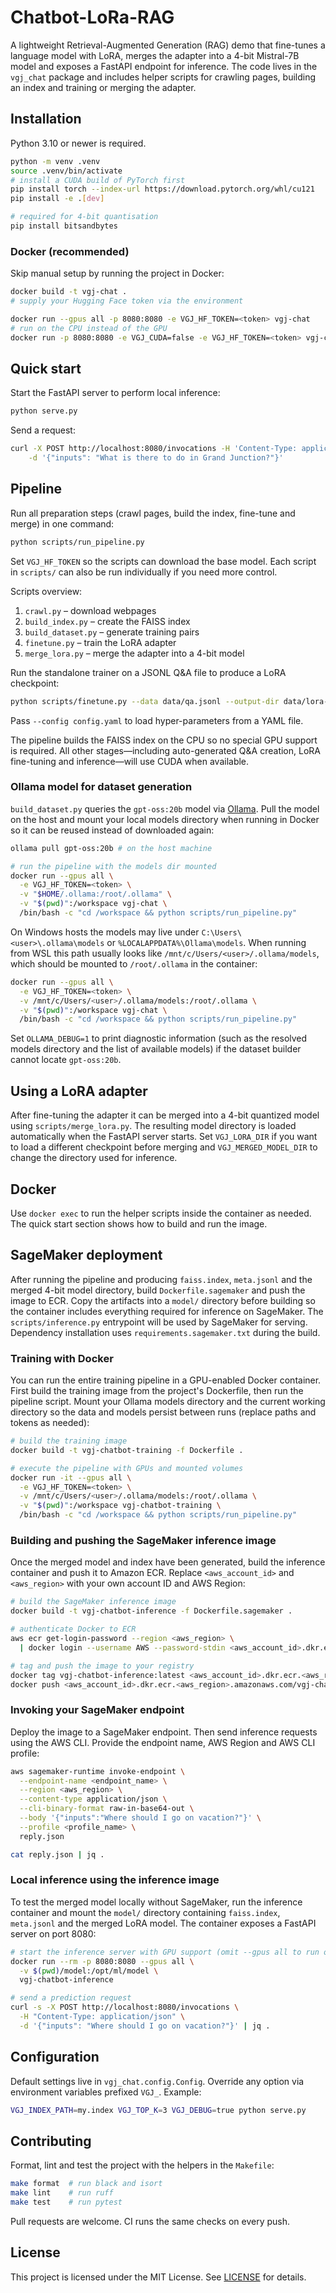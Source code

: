 # Chatbot-LoRa-RAG

A lightweight Retrieval-Augmented Generation (RAG) demo that fine-tunes a language model with LoRA, merges the adapter into a 4-bit Mistral-7B model and exposes a FastAPI endpoint for inference. The code lives in the `vgj_chat` package and includes helper scripts for crawling pages, building an index and training or merging the adapter.

## Installation

Python 3.10 or newer is required.

```bash
python -m venv .venv
source .venv/bin/activate
# install a CUDA build of PyTorch first
pip install torch --index-url https://download.pytorch.org/whl/cu121
pip install -e .[dev]

# required for 4-bit quantisation
pip install bitsandbytes
```

### Docker (recommended)

Skip manual setup by running the project in Docker:

```bash
docker build -t vgj-chat .
# supply your Hugging Face token via the environment

docker run --gpus all -p 8080:8080 -e VGJ_HF_TOKEN=<token> vgj-chat
# run on the CPU instead of the GPU
docker run -p 8080:8080 -e VGJ_CUDA=false -e VGJ_HF_TOKEN=<token> vgj-chat
```

## Quick start

Start the FastAPI server to perform local inference:

```bash
python serve.py
```

Send a request:

```bash
curl -X POST http://localhost:8080/invocations -H 'Content-Type: application/json' \
    -d '{"inputs": "What is there to do in Grand Junction?"}'
```

## Pipeline

Run all preparation steps (crawl pages, build the index, fine-tune and merge) in one command:

```bash
python scripts/run_pipeline.py
```

Set `VGJ_HF_TOKEN` so the scripts can download the base model. Each script in `scripts/` can also be run individually if you need more control.

Scripts overview:

1. `crawl.py` – download webpages
2. `build_index.py` – create the FAISS index
3. `build_dataset.py` – generate training pairs
4. `finetune.py` – train the LoRA adapter
5. `merge_lora.py` – merge the adapter into a 4-bit model

Run the standalone trainer on a JSONL Q&A file to produce a LoRA checkpoint:

```bash
python scripts/finetune.py --data data/qa.jsonl --output-dir data/lora-vgj-checkpoint
```

Pass `--config config.yaml` to load hyper-parameters from a YAML file.

The pipeline builds the FAISS index on the CPU so no special GPU support is required. All other stages—including auto-generated Q&A creation, LoRA fine-tuning and inference—will use CUDA when available.

### Ollama model for dataset generation

`build_dataset.py` queries the `gpt-oss:20b` model via [Ollama](https://ollama.com/). Pull the model on the host and mount your local models directory when running in Docker so it can be reused instead of downloaded again:

```bash
ollama pull gpt-oss:20b # on the host machine

# run the pipeline with the models dir mounted
docker run --gpus all \
  -e VGJ_HF_TOKEN=<token> \
  -v "$HOME/.ollama:/root/.ollama" \
  -v "$(pwd)":/workspace vgj-chat \
  /bin/bash -c "cd /workspace && python scripts/run_pipeline.py"
```

On Windows hosts the models may live under `C:\Users\<user>\.ollama\models` or `%LOCALAPPDATA%\Ollama\models`. When running from WSL this path usually looks like `/mnt/c/Users/<user>/.ollama/models`, which should be mounted to `/root/.ollama` in the container:

```bash
docker run --gpus all \
  -e VGJ_HF_TOKEN=<token> \
  -v /mnt/c/Users/<user>/.ollama/models:/root/.ollama \
  -v "$(pwd)":/workspace vgj-chat \
  /bin/bash -c "cd /workspace && python scripts/run_pipeline.py"
```

Set `OLLAMA_DEBUG=1` to print diagnostic information (such as the resolved models directory and the list of available models) if the dataset builder cannot locate `gpt-oss:20b`.

## Using a LoRA adapter

After fine-tuning the adapter it can be merged into a 4-bit quantized model using `scripts/merge_lora.py`. The resulting model directory is loaded automatically when the FastAPI server starts. Set `VGJ_LORA_DIR` if you want to load a different checkpoint before merging and `VGJ_MERGED_MODEL_DIR` to change the directory used for inference.

## Docker

Use `docker exec` to run the helper scripts inside the container as needed. The quick start section shows how to build and run the image.

## SageMaker deployment

After running the pipeline and producing `faiss.index`, `meta.jsonl` and the merged 4-bit model directory, build `Dockerfile.sagemaker` and push the image to ECR. Copy the artifacts into a `model/` directory before building so the container includes everything required for inference on SageMaker. The `scripts/inference.py` entrypoint will be used by SageMaker for serving. Dependency installation uses `requirements.sagemaker.txt` during the build.

### Training with Docker

You can run the entire training pipeline in a GPU-enabled Docker container. First build the training image from the project's Dockerfile, then run the pipeline script. Mount your Ollama models directory and the current working directory so the data and models persist between runs (replace paths and tokens as needed):

```bash
# build the training image
docker build -t vgj-chatbot-training -f Dockerfile .

# execute the pipeline with GPUs and mounted volumes
docker run -it --gpus all \
  -e VGJ_HF_TOKEN=<token> \
  -v /mnt/c/Users/<user>/.ollama/models:/root/.ollama \
  -v "$(pwd)":/workspace vgj-chatbot-training \
  /bin/bash -c "cd /workspace && python scripts/run_pipeline.py"
```

### Building and pushing the SageMaker inference image

Once the merged model and index have been generated, build the inference container and push it to Amazon ECR. Replace `<aws_account_id>` and `<aws_region>` with your own account ID and AWS Region:

```bash
# build the SageMaker inference image
docker build -t vgj-chatbot-inference -f Dockerfile.sagemaker .

# authenticate Docker to ECR
aws ecr get-login-password --region <aws_region> \
  | docker login --username AWS --password-stdin <aws_account_id>.dkr.ecr.<aws_region>.amazonaws.com

# tag and push the image to your registry
docker tag vgj-chatbot-inference:latest <aws_account_id>.dkr.ecr.<aws_region>.amazonaws.com/vgj-chatbot-inference
docker push <aws_account_id>.dkr.ecr.<aws_region>.amazonaws.com/vgj-chatbot-inference:latest
```

### Invoking your SageMaker endpoint

Deploy the image to a SageMaker endpoint. Then send inference requests using the AWS CLI. Provide the endpoint name, AWS Region and AWS CLI profile:

```bash
aws sagemaker-runtime invoke-endpoint \
  --endpoint-name <endpoint_name> \
  --region <aws_region> \
  --content-type application/json \
  --cli-binary-format raw-in-base64-out \
  --body '{"inputs":"Where should I go on vacation?"}' \
  --profile <profile_name> \
  reply.json

cat reply.json | jq .
```

### Local inference using the inference image

To test the merged model locally without SageMaker, run the inference container and mount the `model/` directory containing `faiss.index`, `meta.jsonl` and the merged LoRA model. The container exposes a FastAPI server on port 8080:

```bash
# start the inference server with GPU support (omit --gpus all to run on CPU)
docker run --rm -p 8080:8080 --gpus all \
  -v $(pwd)/model:/opt/ml/model \
  vgj-chatbot-inference

# send a prediction request
curl -s -X POST http://localhost:8080/invocations \
  -H "Content-Type: application/json" \
  -d '{"inputs": "Where should I go on vacation?"}' | jq .
```

## Configuration

Default settings live in `vgj_chat.config.Config`. Override any option via environment variables prefixed `VGJ_`. Example:

```bash
VGJ_INDEX_PATH=my.index VGJ_TOP_K=3 VGJ_DEBUG=true python serve.py
```

## Contributing

Format, lint and test the project with the helpers in the `Makefile`:

```bash
make format  # run black and isort
make lint    # run ruff
make test    # run pytest
```

Pull requests are welcome. CI runs the same checks on every push.

## License

This project is licensed under the MIT License. See [LICENSE](LICENSE) for details.
